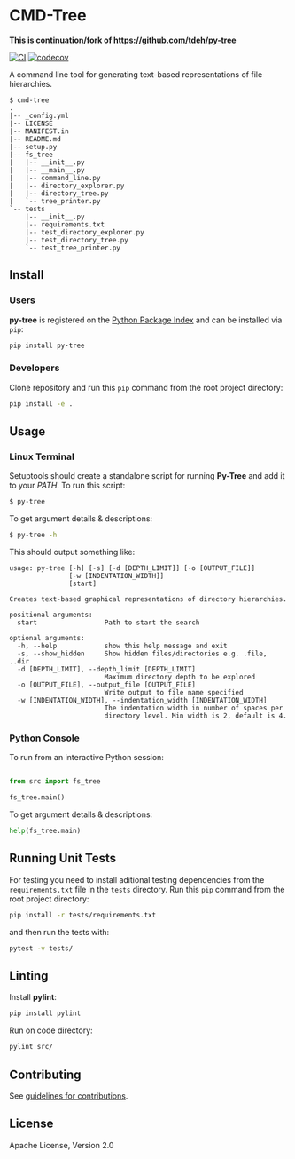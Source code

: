 # CMD-Tree #

**This is continuation/fork of https://github.com/tdeh/py-tree**

[![CI](https://github.com/Borda/cmd-tree/actions/workflows/test.yml/badge.svg?event=push)](https://github.com/Borda/cmd-tree/actions/workflows/test.yml)
[![codecov](https://codecov.io/gh/Borda/cmd-tree/graph/badge.svg?token=HwzDNH77r4)](https://codecov.io/gh/Borda/cmd-tree)

A command line tool for generating text-based representations of file hierarchies.

```
$ cmd-tree
.
|-- _config.yml
|-- LICENSE
|-- MANIFEST.in
|-- README.md
|-- setup.py
|-- fs_tree
|   |-- __init__.py
|   |-- __main__.py
|   |-- command_line.py
|   |-- directory_explorer.py
|   |-- directory_tree.py
|   `-- tree_printer.py
`-- tests
    |-- __init__.py
    |-- requirements.txt
    |-- test_directory_explorer.py
    |-- test_directory_tree.py
    `-- test_tree_printer.py
```

## Install ##

### Users ###

**py-tree** is registered on the [Python Package Index](https://pypi.python.org/pypi/py-tree) and can be installed via `pip`:
```bash
pip install py-tree
```

### Developers ###

Clone repository and run this `pip` command from the root project directory:
```bash
pip install -e .
```

## Usage ##

### Linux Terminal ###

Setuptools should create a standalone script for running **Py-Tree** and add it to your *PATH*. To run this script:
```bash
$ py-tree
```

To get argument details & descriptions:
```bash
$ py-tree -h
```

This should output something like:

```
usage: py-tree [-h] [-s] [-d [DEPTH_LIMIT]] [-o [OUTPUT_FILE]]
               [-w [INDENTATION_WIDTH]]
               [start]

Creates text-based graphical representations of directory hierarchies.

positional arguments:
  start                 Path to start the search

optional arguments:
  -h, --help            show this help message and exit
  -s, --show_hidden     Show hidden files/directories e.g. .file, ..dir
  -d [DEPTH_LIMIT], --depth_limit [DEPTH_LIMIT]
                        Maximum directory depth to be explored
  -o [OUTPUT_FILE], --output_file [OUTPUT_FILE]
                        Write output to file name specified
  -w [INDENTATION_WIDTH], --indentation_width [INDENTATION_WIDTH]
                        The indentation width in number of spaces per
                        directory level. Min width is 2, default is 4.

```

### Python Console ###

To run from an interactive Python session:

```python

from src import fs_tree

fs_tree.main()
```

To get argument details & descriptions:
```python
help(fs_tree.main)
```

## Running Unit Tests ##

For testing you need to install aditional testing dependencies from the `requirements.txt` file in the `tests` directory. Run this `pip` command from the root project directory:
```bash
pip install -r tests/requirements.txt
```
and then run the tests with:
```bash
pytest -v tests/
```

## Linting ##

Install **pylint**:

```bash
pip install pylint
```

Run on code directory:

```bash
pylint src/
```

## Contributing ##

See [guidelines for contributions](.github/CONTRIBUTING.md).

## License ##

Apache License, Version 2.0
